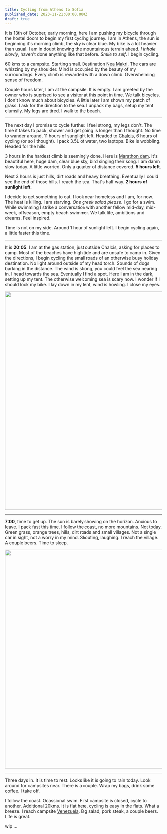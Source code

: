 ```yaml
---
title: Cycling from Athens to Sofia
published_date: 2023-11-21:00:00.000Z
draft: true
---
```


It is 13th of October, early morning, here I am pushing my bicycle through the hostel doors to begin my first cycling journey.
I am in Athens, the sun is beginning it's morning climb, the sky is clear blue. My bike is a lot heavier than usual. I am in doubt knowing the mountainous terrain ahead.
*I inhale slowly*, haven't done anything like that before. *Smile to self*. I begin cycling. 

60 kms to a campsite. Starting small. Destination [Nea Makri](https://en.wikipedia.org/wiki/Nea_Makri).
The cars are whizzing by my shoulder. Mind is occupied by the beauty of my surroundings. Every climb is rewarded with a down climb. Overwhelming sense of freedom.

Couple hours later, I am at the campsite. It is empty.
I am greeted by the owner who is suprised to see a visitor at this point in time.
We talk bicycles. I don't know much about bicycles. A little later I am shown my patch of grass. I ask for the direction to the sea. I unpack my bags, setup my tent clumsily. 
My legs are tired. I walk to the beach.

---

The next day I promise to cycle further. I feel strong, my legs don't. 
The time it takes to pack, shower and get going is longer than I thought.
No time to wander around, 11 hours of sunglight left. Headed to [Chalcis](https://en.wikipedia.org/wiki/Chalcis), 6 hours of cycling (or so I thought).
I pack 3.5L of water, two laptops. Bike is wobbling. Headed for the hills. 

3 hours in the hardest climb is seemingly done. Here is [Marathon dam](https://en.wikipedia.org/wiki/Marathon_Dam).
It's beautiful here, huge dam, clear blue sky, bird singing their song. 
I am damn slow today. A little worried. Only a quarter of distance covered. **5 hours left**.

Next 3 hours is just hills, dirt roads and heavy breathing.
Eventually I could see the end of those hills. I reach the sea. That's half way. **2 hours of sunlight left**.

I decide to get something to eat. I look near homeless and I am, for now.
The heat is killing. I am starving. *One greek salad please*. I go for a swim.
While swimming I strike a conversation with another fellow mid-day, mid-week, offseason, empty beach swimmer.
We talk life, ambitions and dreams. Feel inspired.

Time is not on my side. Around 1 hour of sunlight left. I begin cycling again, a little faster this time.

---

It is **20:05**. I am at the gas station, just outside Chalcis, asking for places to camp. Most of the beaches have high tide and are unsafe to camp in.
Given the directions, I begin cycling the small roads of an otherwise busy holiday destination. 
No light around outside of my head torch. Sounds of dogs barking in the distance. The wind is strong, you could feel the sea nearing in. I head towards the sea.
Eventually I find a spot. Here I am in the dark, setting up my tent.
The otherwise welcoming sea is scary now. I wonder if I should lock my bike. I lay down in my tent, wind is howling. I close my eyes.

<a href="https://www.komoot.com/tour/1350892507?ref=profile&share_token=aTc1CmBbjz8iH8aiIuFF1s0T1Sxm24oPR5p5NOa7AF0DrjOBEr" target="_blank" rel="nofollow noopener noreferrer"><img src="https://www.komoot.com/tour/1350892507/embed?gallery=1&height=700&hm=true&image=1&profile=1&share_token=aTc1CmBbjz8iH8aiIuFF1s0T1Sxm24oPR5p5NOa7AF0DrjOBEr&width=640" width="640" height="700"/></a>

---

**7:00**, time to get up. The sun is barely showing on the horizon. 
Anxious to leave. I pack fast this time. I follow the coast, no more mountains. Not today.
Green grass, orange trees, hills, dirt roads and small villages. Not a single car in sight, not a worry in my mind. Shouting, laughing.
I reach the village. A couple beers. Time to sleep.

<a href="https://www.komoot.com/tour/1351489571?ref=profile&share_token=aTFTPcJt4R14E0BMF6EaV7hkGArBB1hjb5LBHzy6MQ01rlcyPA" target="_blank" rel="nofollow noopener noreferrer"><img src="https://www.komoot.com/tour/1351489571/embed?gallery=1&height=700&hm=true&image=1&profile=1&share_token=aTFTPcJt4R14E0BMF6EaV7hkGArBB1hjb5LBHzy6MQ01rlcyPA&width=640" width="640" height="700"/></a>

---

Three days in. It is time to rest. Looks like it is going to rain today. Look around for campsites near. There is a couple.
Wrap my bags, drink some coffee. I take off.


I follow the coast. Ocassional swim. First campsite is closed, cycle to another. Additional 20kms. It is flat here, cycling is easy in the flats.
What a breeze. I reach campsite [Venezuela](https://venezuela.gr/). Big salad, pork steak, a couple beers. Life is great.

<!-- ![steak photo](https://photos.fife.usercontent.google.com/pw/ABLVV86vPKG9ZyfhqNf2r7ej-b4jF2n55HCpQ22ZXpYQsA0bBUPEag9mCB3wxg=w125-h166-no?authuser=0) -->
wip ...



